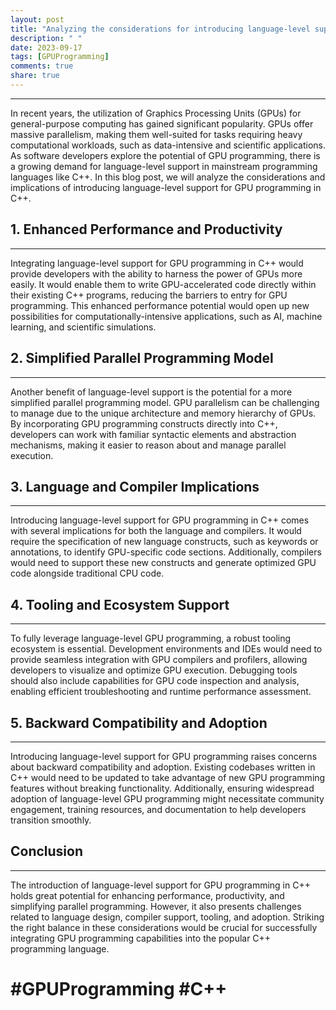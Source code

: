 ```yaml
---
layout: post
title: "Analyzing the considerations for introducing language-level support for GPU programming in C++"
description: " "
date: 2023-09-17
tags: [GPUProgramming]
comments: true
share: true
---
```

***
In recent years, the utilization of Graphics Processing Units (GPUs) for general-purpose computing has gained significant popularity. GPUs offer massive parallelism, making them well-suited for tasks requiring heavy computational workloads, such as data-intensive and scientific applications. As software developers explore the potential of GPU programming, there is a growing demand for language-level support in mainstream programming languages like C++. In this blog post, we will analyze the considerations and implications of introducing language-level support for GPU programming in C++.

## 1. Enhanced Performance and Productivity
***

Integrating language-level support for GPU programming in C++ would provide developers with the ability to harness the power of GPUs more easily. It would enable them to write GPU-accelerated code directly within their existing C++ programs, reducing the barriers to entry for GPU programming. This enhanced performance potential would open up new possibilities for computationally-intensive applications, such as AI, machine learning, and scientific simulations.

## 2. Simplified Parallel Programming Model
***

Another benefit of language-level support is the potential for a more simplified parallel programming model. GPU parallelism can be challenging to manage due to the unique architecture and memory hierarchy of GPUs. By incorporating GPU programming constructs directly into C++, developers can work with familiar syntactic elements and abstraction mechanisms, making it easier to reason about and manage parallel execution.

## 3. Language and Compiler Implications
***

Introducing language-level support for GPU programming in C++ comes with several implications for both the language and compilers. It would require the specification of new language constructs, such as keywords or annotations, to identify GPU-specific code sections. Additionally, compilers would need to support these new constructs and generate optimized GPU code alongside traditional CPU code.

## 4. Tooling and Ecosystem Support
***

To fully leverage language-level GPU programming, a robust tooling ecosystem is essential. Development environments and IDEs would need to provide seamless integration with GPU compilers and profilers, allowing developers to visualize and optimize GPU execution. Debugging tools should also include capabilities for GPU code inspection and analysis, enabling efficient troubleshooting and runtime performance assessment.

## 5. Backward Compatibility and Adoption
***

Introducing language-level support for GPU programming raises concerns about backward compatibility and adoption. Existing codebases written in C++ would need to be updated to take advantage of new GPU programming features without breaking functionality. Additionally, ensuring widespread adoption of language-level GPU programming might necessitate community engagement, training resources, and documentation to help developers transition smoothly.

## Conclusion
***

The introduction of language-level support for GPU programming in C++ holds great potential for enhancing performance, productivity, and simplifying parallel programming. However, it also presents challenges related to language design, compiler support, tooling, and adoption. Striking the right balance in these considerations would be crucial for successfully integrating GPU programming capabilities into the popular C++ programming language.

# #GPUProgramming #C++